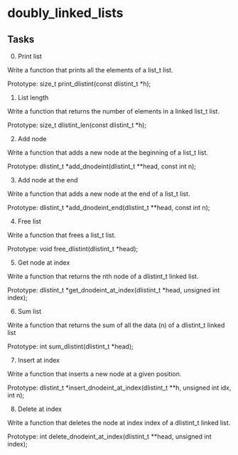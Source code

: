 # doubly_linked_lists
## Tasks
0. Print list

Write a function that prints all the elements of a list_t list.

Prototype: size_t print_dlistint(const dlistint_t *h);

1. List length

Write a function that returns the number of elements in a linked list_t list.

Prototype: size_t dlistint_len(const dlistint_t *h);

2. Add node

Write a function that adds a new node at the beginning of a list_t list.

Prototype: dlistint_t *add_dnodeint(dlistint_t **head, const int n);

3. Add node at the end

Write a function that adds a new node at the end of a list_t list.

Prototype: dlistint_t *add_dnodeint_end(dlistint_t **head, const int n);

4. Free list

Write a function that frees a list_t list.

Prototype: void free_dlistint(dlistint_t *head);

5. Get node at index

Write a function that returns the nth node of a dlistint_t linked list.

Prototype: dlistint_t *get_dnodeint_at_index(dlistint_t *head, unsigned int index);

6. Sum list

Write a function that returns the sum of all the data (n) of a dlistint_t linked list

Prototype: int sum_dlistint(dlistint_t *head);

7. Insert at index

Write a function that inserts a new node at a given position.

Prototype: dlistint_t *insert_dnodeint_at_index(dlistint_t **h, unsigned int idx, int n);

8. Delete at index

Write a function that deletes the node at index index of a dlistint_t linked list.

Prototype: int delete_dnodeint_at_index(dlistint_t **head, unsigned int index);
